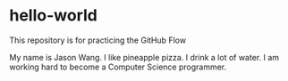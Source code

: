 # hello-world
This repository is for practicing the GitHub Flow

My name is Jason Wang. I like pineapple pizza. I drink a lot of water. I am working hard to become a Computer Science programmer.

